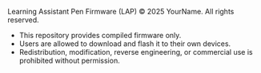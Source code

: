 Learning Assistant Pen Firmware (LAP)
© 2025 YourName. All rights reserved.

- This repository provides compiled firmware only.
- Users are allowed to download and flash it to their own devices.
- Redistribution, modification, reverse engineering, or commercial use is prohibited without permission.
